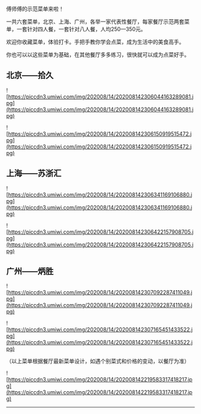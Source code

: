 傅师傅的示范菜单来啦！

一共六套菜单，北京、上海、广州，各举一家代表性餐厅，每家餐厅示范两套菜单，一套针对四人餐，一套针对八人餐，人均250—350元。

欢迎你收藏菜单，体验打卡。手把手教你学会点菜，成为生活中的美食高手。

你也可以以这些菜单为基础，在其他餐厅多多练习，很快就可以成为点菜好手。

## 北京——拾久

![https://piccdn3.umiwi.com/img/202008/14/202008142306044163289081.jpg](https://piccdn3.umiwi.com/img/202008/14/202008142306044163289081.jpg)

![https://piccdn3.umiwi.com/img/202008/14/202008142306150919515472.jpg](https://piccdn3.umiwi.com/img/202008/14/202008142306150919515472.jpg)

## 上海——苏浙汇

![https://piccdn3.umiwi.com/img/202008/14/202008142306341169106880.jpg](https://piccdn3.umiwi.com/img/202008/14/202008142306341169106880.jpg)

![https://piccdn3.umiwi.com/img/202008/14/202008142306422157908705.jpg](https://piccdn3.umiwi.com/img/202008/14/202008142306422157908705.jpg)

## 广州——炳胜

![https://piccdn3.umiwi.com/img/202008/14/202008142307092287411049.jpg](https://piccdn3.umiwi.com/img/202008/14/202008142307092287411049.jpg)

![https://piccdn3.umiwi.com/img/202008/14/202008142307165451433522.jpg](https://piccdn3.umiwi.com/img/202008/14/202008142307165451433522.jpg)

（以上菜单根据餐厅最新菜单设计，如遇个别菜式和价格的变动，以餐厅为准）

![https://piccdn3.umiwi.com/img/202008/14/202008142219583317418217.jpg](https://piccdn3.umiwi.com/img/202008/14/202008142219583317418217.jpg)

---
